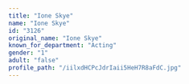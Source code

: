 ```yaml
---
title: "Ione Skye"
name: "Ione Skye"
id: "3126"
original_name: "Ione Skye"
known_for_department: "Acting"
gender: "1"
adult: "false"
profile_path: "/iilxdHCPcJdrIaii5HeH7R8aFdC.jpg"
---
```


